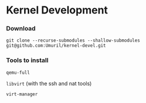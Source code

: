 # Kernel Development

### Download

`git clone --recurse-submodules --shallow-submodules git@github.com:Umuril/kernel-devel.git`


### Tools to install

`qemu-full`

`libvirt` (with the ssh and nat tools)

`virt-manager`
